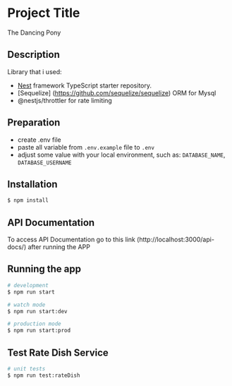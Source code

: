 # Project Title

The Dancing Pony 

## Description

Library that i used: 
- [Nest](https://github.com/nestjs/nest) framework TypeScript starter repository.
- [Sequelize] (https://github.com/sequelize/sequelize) ORM for Mysql
-  @nestjs/throttler for rate limiting

## Preparation
- create .env file
- paste all variable from `.env.example` file to `.env`
- adjust some value with your local environment, such as: `DATABASE_NAME`, `DATABASE_USERNAME`

## Installation

```bash
$ npm install
```

## API Documentation
To access API Documentation go to this link (http://localhost:3000/api-docs/) after running the APP 

## Running the app

```bash
# development
$ npm run start

# watch mode
$ npm run start:dev

# production mode
$ npm run start:prod
```

## Test Rate Dish Service

```bash
# unit tests
$ npm run test:rateDish
```

